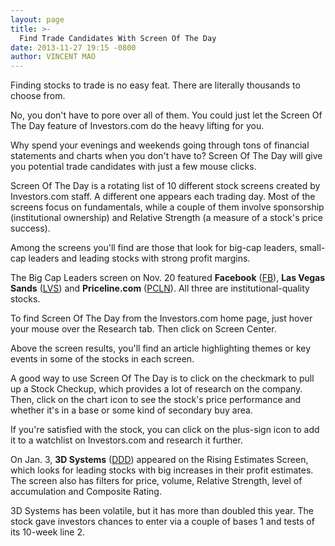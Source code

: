 ```yaml
---
layout: page
title: >-
  Find Trade Candidates With Screen Of The Day
date: 2013-11-27 19:15 -0800
author: VINCENT MAO
---
```





Finding stocks to trade is no easy feat. There are literally thousands to choose from.

  

No, you don't have to pore over all of them. You could just let the Screen Of The Day feature of Investors.com do the heavy lifting for you.

  

Why spend your evenings and weekends going through tons of financial statements and charts when you don't have to? Screen Of The Day will give you potential trade candidates with just a few mouse clicks.

  

Screen Of The Day is a rotating list of 10 different stock screens created by Investors.com staff. A different one appears each trading day. Most of the screens focus on fundamentals, while a couple of them involve sponsorship (institutional ownership) and Relative Strength (a measure of a stock's price success).

  

Among the screens you'll find are those that look for big-cap leaders, small-cap leaders and leading stocks with strong profit margins.

  

The Big Cap Leaders screen on Nov. 20 featured **Facebook** ([FB](https://research.investors.com/quote.aspx?symbol=FB)), **Las Vegas Sands** ([LVS](https://research.investors.com/quote.aspx?symbol=LVS)) and **Priceline.com** ([PCLN](https://research.investors.com/quote.aspx?symbol=PCLN)). All three are institutional-quality stocks.

  

To find Screen Of The Day from the Investors.com home page, just hover your mouse over the Research tab. Then click on Screen Center.

  

Above the screen results, you'll find an article highlighting themes or key events in some of the stocks in each screen.

  

A good way to use Screen Of The Day is to click on the checkmark to pull up a Stock Checkup, which provides a lot of research on the company. Then, click on the chart icon to see the stock's price performance and whether it's in a base or some kind of secondary buy area.

  

If you're satisfied with the stock, you can click on the plus-sign icon to add it to a watchlist on Investors.com and research it further.

  

On Jan. 3, **3D Systems** ([DDD](https://research.investors.com/quote.aspx?symbol=DDD)) appeared on the Rising Estimates Screen, which looks for leading stocks with big increases in their profit estimates. The screen also has filters for price, volume, Relative Strength, level of accumulation and Composite Rating.

  

3D Systems has been volatile, but it has more than doubled this year. The stock gave investors chances to enter via a couple of bases 1 and tests of its 10-week line 2.




